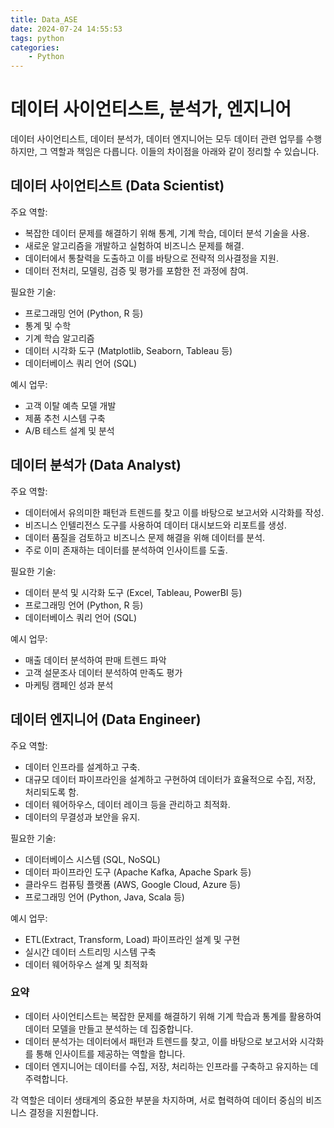 ```yaml
---
title: Data_ASE
date: 2024-07-24 14:55:53
tags: python
categories:
    - Python
---
```

# 데이터 사이언티스트, 분석가, 엔지니어

데이터 사이언티스트, 데이터 분석가, 데이터 엔지니어는 모두 데이터 관련 업무를 수행하지만, 그 역할과 책임은 다릅니다. 이들의 차이점을 아래와 같이 정리할 수 있습니다.

## 데이터 사이언티스트 (Data Scientist)

주요 역할:

- 복잡한 데이터 문제를 해결하기 위해 통계, 기계 학습, 데이터 분석 기술을 사용.
- 새로운 알고리즘을 개발하고 실험하여 비즈니스 문제를 해결.
- 데이터에서 통찰력을 도출하고 이를 바탕으로 전략적 의사결정을 지원.
- 데이터 전처리, 모델링, 검증 및 평가를 포함한 전 과정에 참여.

필요한 기술:

- 프로그래밍 언어 (Python, R 등)
- 통계 및 수학
- 기계 학습 알고리즘
- 데이터 시각화 도구 (Matplotlib, Seaborn, Tableau 등)
- 데이터베이스 쿼리 언어 (SQL)

예시 업무:

- 고객 이탈 예측 모델 개발
- 제품 추천 시스템 구축
- A/B 테스트 설계 및 분석

## 데이터 분석가 (Data Analyst)

주요 역할:

- 데이터에서 유의미한 패턴과 트렌드를 찾고 이를 바탕으로 보고서와 시각화를 작성.
- 비즈니스 인텔리전스 도구를 사용하여 데이터 대시보드와 리포트를 생성.
- 데이터 품질을 검토하고 비즈니스 문제 해결을 위해 데이터를 분석.
- 주로 이미 존재하는 데이터를 분석하여 인사이트를 도출.

필요한 기술:

- 데이터 분석 및 시각화 도구 (Excel, Tableau, PowerBI 등)
- 프로그래밍 언어 (Python, R 등)
- 데이터베이스 쿼리 언어 (SQL)

예시 업무:

- 매출 데이터 분석하여 판매 트렌드 파악
- 고객 설문조사 데이터 분석하여 만족도 평가
- 마케팅 캠페인 성과 분석

## 데이터 엔지니어 (Data Engineer)
주요 역할:

- 데이터 인프라를 설계하고 구축.
- 대규모 데이터 파이프라인을 설계하고 구현하여 데이터가 효율적으로 수집, 저장, 처리되도록 함.
- 데이터 웨어하우스, 데이터 레이크 등을 관리하고 최적화.
- 데이터의 무결성과 보안을 유지.

필요한 기술:

- 데이터베이스 시스템 (SQL, NoSQL)
- 데이터 파이프라인 도구 (Apache Kafka, Apache Spark 등)
- 클라우드 컴퓨팅 플랫폼 (AWS, Google Cloud, Azure 등)
- 프로그래밍 언어 (Python, Java, Scala 등)

예시 업무:

- ETL(Extract, Transform, Load) 파이프라인 설계 및 구현
- 실시간 데이터 스트리밍 시스템 구축
- 데이터 웨어하우스 설계 및 최적화

### 요약

- 데이터 사이언티스트는 복잡한 문제를 해결하기 위해 기계 학습과 통계를 활용하여 데이터 모델을 만들고 분석하는 데 집중합니다.
- 데이터 분석가는 데이터에서 패턴과 트렌드를 찾고, 이를 바탕으로 보고서와 시각화를 통해 인사이트를 제공하는 역할을 합니다.
- 데이터 엔지니어는 데이터를 수집, 저장, 처리하는 인프라를 구축하고 유지하는 데 주력합니다.

각 역할은 데이터 생태계의 중요한 부분을 차지하며, 서로 협력하여 데이터 중심의 비즈니스 결정을 지원합니다.